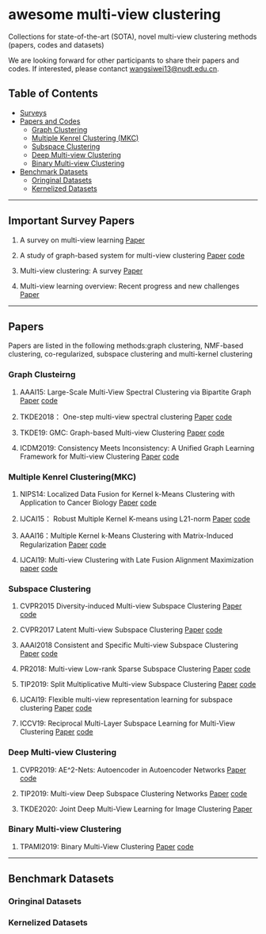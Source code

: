 # awesome multi-view clustering
Collections for state-of-the-art (SOTA), novel multi-view clustering methods (papers, codes and datasets)

We are looking forward for other participants to share their papers and codes. If interested, please contanct <wangsiwei13@nudt.edu.cn>.

##  Table of Contents
- [Surveys](#jump1) 
- [Papers and Codes](#jump2)
    - [Graph Clustering](#jump21)
    - [Multiple Kenrel Clustering (MKC)](#jump22)
    - [Subspace Clustering](#jump23)
    - [Deep Multi-view Clustering](#jump24)
    - [Binary Multi-view Clustering](#jump25)
- [Benchmark Datasets](#jump3)
    - [Oringinal Datasets](#jump31)
    - [Kernelized Datasets](#jump32)

---

##  <span id="jump1">Important Survey Papers </span>
1. A survey on multi-view learning [Paper](https://arxiv.org/pdf/1304.5634)

1. A study of graph-based system for multi-view clustering [Paper](https://www.researchgate.net/profile/Hao_Wang250/publication/328573967_A_study_of_graph-based_system_for_multi-view_clustering/links/5cbff7e5299bf120977adaa6/A-study-of-graph-based-system-for-multi-view-clustering.pdf) [code](https://github.com/cswanghao/gbs)

1. Multi-view clustering: A survey [Paper](https://ieeexplore.ieee.org/iel7/8254253/8336843/08336846.pdf)

1. Multi-view learning overview: Recent progress and new challenges [Paper](https://www.researchgate.net/profile/Shiliang_Sun2/publication/314251895_Multi-view_Learning_Overview_Recent_Progress_and_New_Challenges/links/5def9d8f92851c836470978c/Multi-view-Learning-Overview-Recent-Progress-and-New-Challenges.pdf)

---

## <span id="jump2">Papers </span>
Papers are listed in the following methods:graph clustering, NMF-based clustering, co-regularized, subspace clustering and multi-kernel clustering

### <span id="jump21">Graph Clusteirng</span> 
1. AAAI15: Large-Scale Multi-View Spectral Clustering via Bipartite Graph [Paper](https://www.aaai.org/ocs/index.php/AAAI/AAAI15/paper/download/9641/9937) [code](https://github.com/zzz123xyz/MVSC)

1. TKDE2018： One-step multi-view spectral clustering [Paper](https://ieeexplore.ieee.org/abstract/document/8478288/) [code]()

1. TKDE19: GMC: Graph-based Multi-view Clustering [Paper](https://ieeexplore.ieee.org/abstract/document/8662703) [code](https://github.com/cshaowang/gmc)

1. ICDM2019: Consistency Meets Inconsistency: A Unified Graph Learning Framework for Multi-view Clustering [Paper](https://www.researchgate.net/profile/Dong_Huang9/publication/335857675_Consistency_Meets_Inconsistency_A_Unified_Graph_Learning_Framework_for_Multi-view_Clustering/links/5d809ca7458515fca16e3776/Consistency-Meets-Inconsistency-A-Unified-Graph-Learning-Framework-for-Multi-view-Clustering.pdf) [code](https://github.com/youweiliang/ConsistentGraphLearning)


### <span id="jump22">Multiple Kenrel Clustering(MKC)</span> 
1. NIPS14: Localized Data Fusion for Kernel k-Means Clustering with Application to Cancer Biology [Paper](https://papers.nips.cc/paper/5236-localized-data-fusion-for-kernel-k-means-clustering-with-application-to-cancer-biology.pdf) [code](https://github.com/mehmetgonen/lmkkmeans)

1. IJCAI15： Robust Multiple Kernel K-means using L21-norm [Paper](https://www.aaai.org/ocs/index.php/IJCAI/IJCAI15/paper/download/11332/11224) [code](https://github.com/csliangdu/RMKKM)

1. AAAI16：Multiple Kernel k-Means Clustering with Matrix-Induced Regularization [Paper](https://www.aaai.org/ocs/index.php/AAAI/AAAI16/paper/viewPDFInterstitial/12115/11819) [code](https://github.com/wangsiwei2010/Multiple-Kernel-k-Means-Clustering-with-Matrix-Induced-Regularization)

1. IJCAI19:  Multi-view Clustering with Late Fusion Alignment Maximization [paper](https://www.ijcai.org/proceedings/2019/0524.pdf) [code](https://github.com/wangsiwei2010/latefusionalignment)

### <span id="jump23">Subspace Clustering</span> 
1. CVPR2015 Diversity-induced Multi-view Subspace Clustering [Paper](https://www.zpascal.net/cvpr2015/Cao_Diversity-Induced_Multi-View_Subspace_2015_CVPR_paper.pdf) [code](http://cic.tju.edu.cn/faculty/zhangchangqing/code/DiMSC.rar)

1. CVPR2017 Latent Multi-view Subspace Clustering [Paper](http://cic.tju.edu.cn/faculty/zhangchangqing/pub/Zhang_Latent_Multi-View_Subspace_CVPR_2017_paper.pdf) [code](http://cic.tju.edu.cn/faculty/zhangchangqing/code/LMSC_CVPR2017_Zhang.rar)

1. AAAI2018 Consistent and Specific Multi-view Subspace Clustering [Paper](https://github.com/XIAOCHUN-CAS/Academic-Publications/blob/master/Conference/2018_AAAI_Luo.pdf) [code](https://github.com/XIAOCHUN-CAS/Consistent-and-Specific-Multi-View-Subspace-Clustering)

1. PR2018: Multi-view Low-rank Sparse Subspace Clustering [Paper](https://arxiv.org/abs/1708.08732) [code](https://github.com/wangsiwei2010/Multi-view-LRSSC)

1. TIP2019: Split Multiplicative Multi-view Subspace Clustering [Paper](https://www.researchgate.net/publication/333007034_Split_Multiplicative_Multi-view_Subspace_Clustering) [code](https://github.com/joshuaas/SM2SC)

1. IJCAI19: Flexible multi-view representation learning for subspace clustering [Paper](https://www.ijcai.org/Proceedings/2019/0404.pdf) [code](https://github.com/lslrh/FMR)

1. ICCV19: Reciprocal Multi-Layer Subspace Learning for Multi-View Clustering [Paper](http://openaccess.thecvf.com/content_ICCV_2019/papers/Li_Reciprocal_Multi-Layer_Subspace_Learning_for_Multi-View_Clustering_ICCV_2019_paper.pdf) [code](https://github.com/lslrh/RMSL)


### <span id="jump24">Deep Multi-view Clustering</span> 
1. CVPR2019:  AE^2-Nets: Autoencoder in Autoencoder Networks [Paper](http://cic.tju.edu.cn/faculty/zhangchangqing/pub/AE2_Nets.pdf) [code](https://github.com/willow617/AE2-Nets)

1. TIP2019: Multi-view Deep Subspace Clustering Networks [Paper](https://arxiv.org/abs/1908.01978) [code](https://github.com/huybery/MvDSCN)
1. TKDE2020: Joint Deep Multi-View Learning for Image Clustering [Paper](https://ieeexplore.ieee.org/abstract/document/8999493/)

### <span id="jump25">Binary Multi-view Clustering</span> 
1. TPAMI2019: Binary Multi-View Clustering [Paper](http://cfm.uestc.edu.cn/~fshen/TPAMI-BMVC_Final.pdf) [code](https://github.com/DarrenZZhang/BMVC)


---

## <span id="jump3">Benchmark Datasets</span>
### <span id="jump31">Oringinal Datasets</span>
### <span id="jump32">Kernelized Datasets</span>